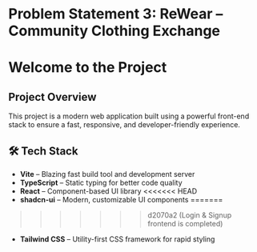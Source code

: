 # Problem Statement 3: ReWear – Community Clothing Exchange

# Welcome to the Project

## Project Overview

This project is a modern web application built using a powerful front-end stack to ensure a fast, responsive, and developer-friendly experience.

## 🛠 Tech Stack

- **Vite** – Blazing fast build tool and development server
- **TypeScript** – Static typing for better code quality
- **React** – Component-based UI library
<<<<<<< HEAD
- **shadcn-ui** – Modern, customizable UI components
=======
>>>>>>> d2070a2 (Login & Signup frontend is completed)
- **Tailwind CSS** – Utility-first CSS framework for rapid styling
